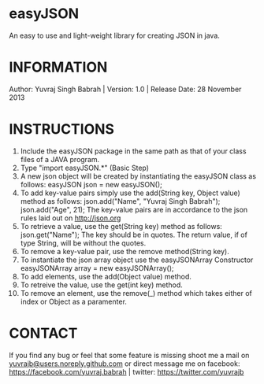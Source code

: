 easyJSON
========

An easy to use and light-weight library for creating JSON in java.

INFORMATION
===========

Author: Yuvraj Singh Babrah |
Version: 1.0 |
Release Date: 28 November 2013

INSTRUCTIONS
============

1. Include the easyJSON package in the same path as that of your class files of a JAVA program.
2. Type "import easyJSON.*" (Basic Step)
3. A new json object will be created by instantiating the easyJSON class as follows: easyJSON json = new easyJSON();
4. To add key-value pairs simply use the add(String key, Object value) method as follows: json.add("Name", "Yuvraj Singh Babrah"); json.add("Age", 21); The key-value pairs are in accordance to the json rules laid out on http://json.org
5. To retrieve a value, use the get(String key) method as follows: json.get("Name"); The key should be in quotes. The return value, if of type String, will be without the quotes.
6. To remove a key-value pair, use the remove method(String key).
7. To instantiate the json array object use the easyJSONArray Constructor easyJSONArray array = new easyJSONArray();
8. To add elements, use the add(Object value) method.
9. To retreive the value, use the get(int key) method.
10. To remove an element, use the remove(_) method which takes either of index or Object as a paramenter.


CONTACT
=======

If you find any bug or feel that some feature is missing shoot me a mail on yuvrajb@users.noreply.github.com or direct message me on facebook: https://facebook.com/yuvraj.babrah | twitter: https://twitter.com/yuvrajb
